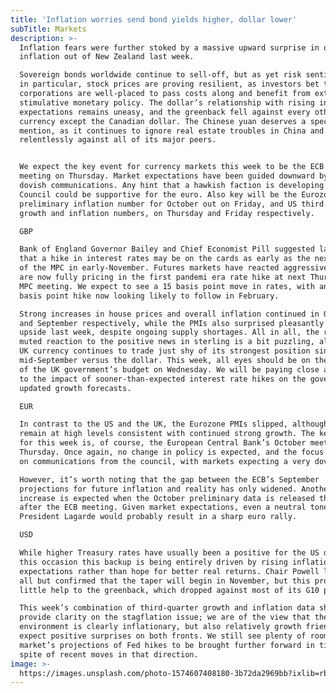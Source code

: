 ```yaml
---
title: 'Inflation worries send bond yields higher, dollar lower'
subTitle: Markets
description: >-
  Inflation fears were further stoked by a massive upward surprise in quarterly
  inflation out of New Zealand last week.

  Sovereign bonds worldwide continue to sell-off, but as yet risk sentiment and,
  in particular, stock prices are proving resilient, as investors bet that
  corporations are well-placed to pass costs along and benefit from extremely
  stimulative monetary policy. The dollar’s relationship with rising inflation
  expectations remains uneasy, and the greenback fell against every other G10
  currency except the Canadian dollar. The Chinese yuan deserves a special
  mention, as it continues to ignore real estate troubles in China and rises
  relentlessly against all of its major peers.


  We expect the key event for currency markets this week to be the ECB October
  meeting on Thursday. Market expectations have been guided downward by recent
  dovish communications. Any hint that a hawkish faction is developing in the
  Council could be supportive for the euro. Also key will be the Eurozone
  preliminary inflation number for October out on Friday, and US third quarter
  growth and inflation numbers, on Thursday and Friday respectively.

  GBP

  Bank of England Governor Bailey and Chief Economist Pill suggested last week
  that a hike in interest rates may be on the cards as early as the next meeting
  of the MPC in early-November. Futures markets have reacted aggressively, and
  are now fully pricing in the first pandemi era rate hike at next Thursday’s
  MPC meeting. We expect to see a 15 basis point move in rates, with another 25
  basis point hike now looking likely to follow in February.

  Strong increases in house prices and overall inflation continued in October
  and September respectively, while the PMIs also surprised pleasantly to the
  upside last week, despite ongoing supply shortages. All in all, the rather
  muted reaction to the positive news in sterling is a bit puzzling, albeit the
  UK currency continues to trade just shy of its strongest position since
  mid-September versus the dollar. This week, all eyes should be on the release
  of the UK government’s budget on Wednesday. We will be paying close attention
  to the impact of sooner-than-expected interest rate hikes on the government’s
  updated growth forecasts.

  EUR

  In contrast to the US and the UK, the Eurozone PMIs slipped, although they
  remain at high levels consistent with continued strong growth. The key event
  for this week is, of course, the European Central Bank’s October meeting on
  Thursday. Once again, no change in policy is expected, and the focus will be
  on communications from the council, with markets expecting a very dovish ECB.

  However, it’s worth noting that the gap between the ECB’s September
  projections for future inflation and reality has only widened. Another
  increase is expected when the October preliminary data is released the day
  after the ECB meeting. Given market expectations, even a neutral tone from
  President Lagarde would probably result in a sharp euro rally.

  USD

  While higher Treasury rates have usually been a positive for the US dollar, on
  this occasion this backup is being entirely driven by rising inflation
  expectations rather than hope for better real returns. Chair Powell last week
  all but confirmed that the taper will begin in November, but this provided
  little help to the greenback, which dropped against most of its G10 peers.

  This week’s combination of third-quarter growth and inflation data should
  provide clarity on the stagflation issue; we are of the view that the current
  environment is clearly inflationary, but also relatively growth friendly, and
  expect positive surprises on both fronts. We still see plenty of room for
  market’s projections of Fed hikes to be brought further forward in time, in
  spite of recent moves in that direction.
image: >-
  https://images.unsplash.com/photo-1574607408180-3b72da2969bb?ixlib=rb-1.2.1&ixid=MnwxMjA3fDB8MHxwaG90by1wYWdlfHx8fGVufDB8fHx8&auto=format&fit=crop&w=1974&q=80
---
```


